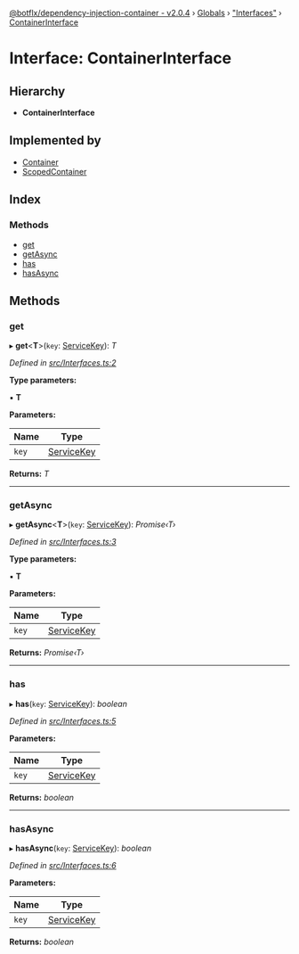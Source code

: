 [@botflx/dependency-injection-container - v2.0.4](../README.md) › [Globals](../globals.md) › ["Interfaces"](../modules/_interfaces_.md) › [ContainerInterface](_interfaces_.containerinterface.md)

# Interface: ContainerInterface

## Hierarchy

* **ContainerInterface**

## Implemented by

* [Container](../classes/_implementation_container_.container.md)
* [ScopedContainer](../classes/_implementation_scopedcontainer_.scopedcontainer.md)

## Index

### Methods

* [get](_interfaces_.containerinterface.md#get)
* [getAsync](_interfaces_.containerinterface.md#getasync)
* [has](_interfaces_.containerinterface.md#has)
* [hasAsync](_interfaces_.containerinterface.md#hasasync)

## Methods

###  get

▸ **get**<**T**>(`key`: [ServiceKey](../modules/_interfaces_.md#servicekey)): *T*

*Defined in [src/Interfaces.ts:2](https://github.com/botflux/dependency-injection-container/blob/aff9924/packages/DIContainer/src/Interfaces.ts#L2)*

**Type parameters:**

▪ **T**

**Parameters:**

Name | Type |
------ | ------ |
`key` | [ServiceKey](../modules/_interfaces_.md#servicekey) |

**Returns:** *T*

___

###  getAsync

▸ **getAsync**<**T**>(`key`: [ServiceKey](../modules/_interfaces_.md#servicekey)): *Promise‹T›*

*Defined in [src/Interfaces.ts:3](https://github.com/botflux/dependency-injection-container/blob/aff9924/packages/DIContainer/src/Interfaces.ts#L3)*

**Type parameters:**

▪ **T**

**Parameters:**

Name | Type |
------ | ------ |
`key` | [ServiceKey](../modules/_interfaces_.md#servicekey) |

**Returns:** *Promise‹T›*

___

###  has

▸ **has**(`key`: [ServiceKey](../modules/_interfaces_.md#servicekey)): *boolean*

*Defined in [src/Interfaces.ts:5](https://github.com/botflux/dependency-injection-container/blob/aff9924/packages/DIContainer/src/Interfaces.ts#L5)*

**Parameters:**

Name | Type |
------ | ------ |
`key` | [ServiceKey](../modules/_interfaces_.md#servicekey) |

**Returns:** *boolean*

___

###  hasAsync

▸ **hasAsync**(`key`: [ServiceKey](../modules/_interfaces_.md#servicekey)): *boolean*

*Defined in [src/Interfaces.ts:6](https://github.com/botflux/dependency-injection-container/blob/aff9924/packages/DIContainer/src/Interfaces.ts#L6)*

**Parameters:**

Name | Type |
------ | ------ |
`key` | [ServiceKey](../modules/_interfaces_.md#servicekey) |

**Returns:** *boolean*
